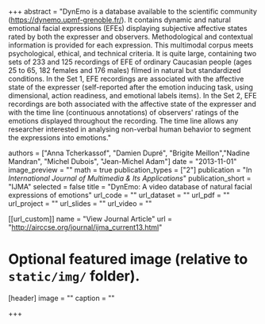 ﻿+++
abstract = "DynEmo is a database available to the scientific community (https://dynemo.upmf-grenoble.fr/). It contains dynamic and natural emotional facial expressions (EFEs) displaying subjective affective states rated by both the expresser and observers. Methodological and contextual information is provided for each expression. This multimodal corpus meets psychological, ethical, and technical criteria. It is quite large, containing two sets of 233 and 125 recordings of EFE of ordinary Caucasian people (ages 25 to 65, 182 females and 176 males) filmed in natural but standardized conditions. In the Set 1, EFE recordings are associated with the affective state of the expresser (self-reported after the emotion inducing task, using dimensional, action readiness, and emotional labels items). In the Set 2, EFE recordings are both associated with the affective state of the expresser and with the time line (continuous annotations) of observers' ratings of the emotions displayed throughout the recording. The time line allows any researcher interested in analysing non-verbal human behavior to segment the expressions into emotions."

authors = ["Anna Tcherkassof", "Damien Dupré", "Brigite Meillon","Nadine Mandran", "Michel Dubois", "Jean-Michel Adam"]
date = "2013-11-01"
image_preview = ""
math = true
publication_types = ["2"]
publication = "In *International Journal of Multimedia & Its Applications*"
publication_short = "IJMA"
selected = false
title = "DynEmo: A video database of natural facial expressions of emotions"
url_code = ""
url_dataset = ""
url_pdf = ""
url_project = ""
url_slides = ""
url_video = ""

[[url_custom]]
name = "View Journal Article"
url = "http://airccse.org/journal/ijma_current13.html"

# Optional featured image (relative to `static/img/` folder).
[header]
image = ""
caption = ""

+++
